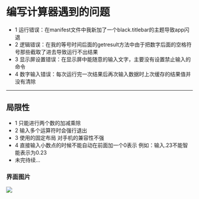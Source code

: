 # 编写计算器遇到的问题 #
* 1 运行错误：在manifest文件中我新加了一个black.titlebar的主题导致app闪退
* 2 逻辑错误：在我的等号时间后面的getresult方法中由于把数字后面的空格符号那些截取了进去导致运行不出结果
* 3 显示屏设置错误：在显示屏中能随意的输入文字，主要没有设置禁止输入的命令
* 4 数字输入错误：每次运行完一次结果后再次输入数据时上次缓存的结果值并没有清除
***
## 局限性 ##
* 1 只能进行两个数的加减乘除
* 2 输入多个运算符时会强行退出
* 3 使用的固定布局 对手机的兼容性不强
* 4 直接输入小数点的时候不能自动在前面加一个0表示 例如：输入.23不能智能表示为0.23
* 未完待续...
### 界面图片 ###
![](http://p1.bpimg.com/567571/b4a0897a9bface24.png)